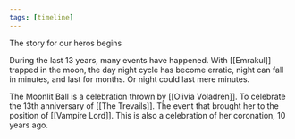 ```yaml
---
tags: [timeline]
---
```


<span 
	  class='ob-timelines' 
	  data-date='13-13-13-1313' 
	  data-title='The Moonlit Ball' 
	  data-class='orange' 
	  data-img = 'attatchments/Pasted image 20220722030742.png' 
	  data-type='range' 
	  data-end='0013-13-14-1000'>
	The story for our heros begins
</span>

During the last 13 years, many events have happened. With [[Emrakul]] trapped in the moon, the day night cycle has become erratic, night can fall in minutes, and last for months. Or night could last mere minutes.

The Moonlit Ball is a celebration thrown by [[Olivia Voladren]]. To celebrate the 13th anniversary of [[The Trevails]]. The event that brought her to the position of [[Vampire Lord]]. This is also a celebration of her coronation, 10 years ago.